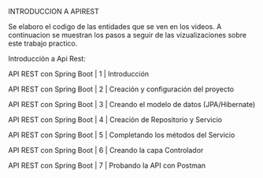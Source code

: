 INTRODUCCION A APIREST 

Se elaboro el codigo de las entidades que se ven en los videos. A continuacion se muestran los pasos a seguir de las vizualizaciones sobre este trabajo practico.

Introducción a Api Rest:

API REST con Spring Boot | 1 | Introducción

API REST con Spring Boot | 2 | Creación y configuración del proyecto

API REST con Spring Boot | 3 | Creando el modelo de datos (JPA/Hibernate)

API REST con Spring Boot | 4 | Creación de Repositorio y Servicio

API REST con Spring Boot | 5 | Completando los métodos del Servicio

API REST con Spring Boot | 6 | Creando la capa Controlador

API REST con Spring Boot | 7 | Probando la API con Postman

